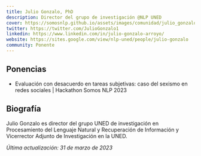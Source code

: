 ```yaml
---
title: Julio Gonzalo, PhD
description: Director del grupo de investigación @NLP UNED
cover: https://somosnlp.github.io/assets/images/comunidad/julio_gonzalo.png
twitter: https://twitter.com/JulioGonzalo1
linkedin: https://www.linkedin.com/in/julio-gonzalo-arroyo/
website: https://sites.google.com/view/nlp-uned/people/julio-gonzalo
community: Ponente
---
```


## Ponencias

- Evaluación con desacuerdo en tareas subjetivas: caso del sexismo en redes sociales | Hackathon Somos NLP 2023

<EventSummary
    description="Cuando existe desacuerdo entre anotadores, el procedimiento habitual es resolverlo de alguna manera: buscando consenso, quedándose con la opción mayoritaria, etc. Pero, al menos cuando la tarea es subjetiva, el desacuerdo puede ser una señal para los sistemas. En la charla estudiaremos cómo abordarlo desde la perspectiva de EXIST, una tarea bilingüe de detección de sexismo en redes sociales. "
    poster="https://somosnlp.github.io/assets/images/eventos/230404_evaluacion_con_desacuerdo.jpg"
    video="https://www.youtube.com/embed/2rE0Cp45RUM"
    name=""
    website=""
    twitter=""
    linkedin=""
    github=""
    bio=""
/>

## Biografía

Julio Gonzalo es director del grupo UNED de investigación en Procesamiento del Lenguaje Natural y Recuperación de Información y Vicerrector Adjunto de Investigación en la UNED. 

*Última actualización: 31 de marzo de 2023*

